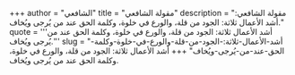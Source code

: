 +++
author = "الشافعي"
title = "مقولة الشافعي"
description = "مقولة الشافعي: أشد الأعمال ثلاثة: الجود من قلة، والورع في خلوة، وكلمة الحق عند من يُرجى ويُخاف."
quote = '''أشد الأعمال ثلاثة: الجود من قلة، والورع في خلوة، وكلمة الحق عند من يُرجى ويُخاف.''' 
slug = "أشد-الأعمال-ثلاثة:-الجود-من-قلة-والورع-في-خلوة-وكلمة-الحق-عند-من-يُرجى-ويُخاف"
+++
أشد الأعمال ثلاثة: الجود من قلة، والورع في خلوة، وكلمة الحق عند من يُرجى ويُخاف.
